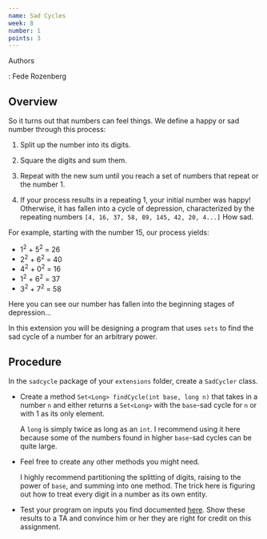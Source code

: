 ```yaml
---
name: Sad Cycles
week: 8
number: 1
points: 3
---
```


Authors

: Fede Rozenberg

## Overview

So it turns out that numbers can feel things. We define a happy or sad number through this process:

1. Split up the number into its digits.

2. Square the digits and sum them.

3. Repeat with the new sum until you reach a set of numbers that repeat or the number 1.

4. If your process results in a repeating 1, your initial number was happy! Otherwise, it has fallen into a cycle of depression, characterized by the repeating numbers `[4, 16, 37, 58, 89, 145, 42, 20, 4...]` How sad.


For example, starting with the number 15, our process yields:

* 1<sup>2</sup> + 5<sup>2</sup> = 26
* 2<sup>2</sup> + 6<sup>2</sup> = 40
* 4<sup>2</sup> + 0<sup>2</sup> = 16
* 1<sup>2</sup> + 6<sup>2</sup> = 37
* 3<sup>2</sup> + 7<sup>2</sup> = 58

Here you can see our number has fallen into the beginning stages of depression...

In this extension you will be designing a program that uses `sets` to find the sad cycle of a number for an arbitrary power.

## Procedure

In the `sadcycle` package of your `extensions` folder, create a `SadCycler` class.

* Create a method `Set<Long> findCycle(int base, long n)` that takes in a number `n` and either returns a `Set<Long>` with the `base`-sad cycle for `n` or with 1 as its only element.

	A `long` is simply twice as long as an `int`. I recommend using it here because some of the numbers found in higher `base`-sad cycles can be quite large.

* Feel free to create any other methods you might need.

	I highly recommend partitioning the splitting of digits, raising to the power of `base`, and summing into one method. The trick here is figuring out how to treat every digit in a number as its own entity.

* Test your program on inputs you find documented <a href="https://en.wikipedia.org/wiki/Happy_number">here</a>.  Show these results to a TA and convince him or her they are right for credit on this assignment.